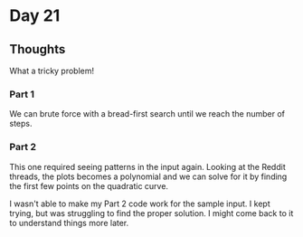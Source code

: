 # Day 21

## Thoughts

What a tricky problem!

### Part 1

We can brute force with a bread-first search until we reach the number of steps.

### Part 2

This one required seeing patterns in the input again. Looking at the Reddit threads, the plots becomes a polynomial and we can solve for it by finding the first few points on the quadratic curve.

I wasn't able to make my Part 2 code work for the sample input. I kept trying, but was struggling to find the proper solution. I might come back to it to understand things more later.
